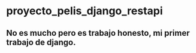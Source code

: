 # proyecto_pelis_django_restapi

## No es mucho pero es trabajo honesto, mi primer trabajo de django.
